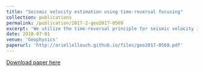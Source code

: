 ```yaml
---
title: "Seismic velocity estimation using time-reversal focusing"
collection: publications
permalink: /publication/2017-2-geo2017-0569
excerpt: 'We utilize the time-reversal principle for seismic velocity inversion. Recorded data are computationally back-propagated through various velocity models. When the model is correct, energy will be focused at the true source location and origin time.'
date: 2018-07-01
venue: 'Geophysics'
paperurl: 'http://ariellellouch.github.io/files/geo2017-0569.pdf'
---
```


[Download paper here](http://ariellellouch.github.io/files/geo2017-0569.pdf)

